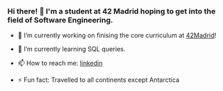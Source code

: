 ### Hi there! 👋 I'm a student at 42 Madrid hoping to get into the field of Software Engineering.

- 🔭 I’m currently working on finising the core curriculum at [42Madrid](https://www.42network.org/)!

- 🌱 I’m currently learning SQL queries. 

- 📫 How to reach me: [linkedin](www.linkedin.com/in/federico-s-a9844b219)

- ⚡ Fun fact: Travelled to all continents except Antarctica
